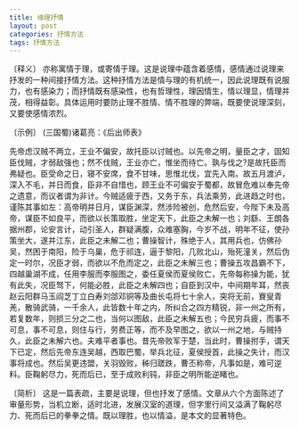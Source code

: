 ```yaml
---
title: 缘理抒情
layout: post
categories: 抒情方法
tags: 抒情方法
---
```


〔释义〕 亦称寓情于理，或寄情于理。这是说理中蕴含着感情，感情通过说理来抒发的一种间接抒情方法。这种抒情方法是情与理的有机统一，因此说理既有说服力，也有感染力；而抒情既有感染性，也有哲理性，理因情生，情以理显，情理并茂，相得益彰。具体运用时要防止理不胜情、情不胜理的弊端，既要使说理深刻，又要使感情浓烈。

〔示例〕 (三国蜀)诸葛亮：《后出师表》

先帝虑汉贼不两立，王业不偏安，故托臣以讨贼也。以先帝之明，量臣之才，固知臣伐贼，才弱敌强也；然不伐贼，王业亦亡，惟坐而待亡。孰与伐之?是故托臣而弗疑也。臣受命之日，寝不安席，食不甘味，思惟北伐，宜先入南。故五月渡泸，深入不毛，并日而食，臣非不自惜也，顾王业不可偏安于蜀都，故冒危难以奉先帝之遗意，而议者谓为非计。今贼适疲于西，又务于东，兵法乘劳，此进趋之时也，谨陈其事如左：高帝明并日月，谋臣渊深，然涉险被创，危然后安，今陛下未及高帝，谋臣不如良平，而欲以长策取胜，坐定天下，此臣之未解一也；刘繇、王朗各据州郡，论安言计，动引圣人，群疑满腹，众难塞胸，今岁不战，明年不征，使孙策坐大，遂并江东，此臣之未解二也；曹操智计，殊绝于人，其用兵也，仿佛孙吴，然困于南阳，险于乌巢，危于祁连，逼于黎阳，几败北山，殆死潼关，然后伪定一时尔，况臣才弱，而欲以不危而定之，此臣之未解三也；曹操五攻昌霸不下，四越巢湖不成，任用李服而李服图之，委任夏侯而夏侯败亡，先帝每称操为能，犹有此失，况臣驽下，何能必胜，此臣之未解四也；自臣到汉中，中间期年耳，然丧赵云阳群马玉阎芝丁立白寿刘郃邓铜等及曲长屯将七十余人，突将无前，賨叟青羌，散骑武骑，一千余人，此皆数十年之内，所纠合之四方精锐，非一州之所有，若复数年，则损三分之二也，当何以图敌，此臣之未解五也；今民穷兵疲，而事不可息，事不可息，则住与行，劳费正等，而不及早图之，欲以一州之地，与贼持久，此臣之未解六也。夫难平者事也。昔先帝败军于楚，当此时，曹操拊手，谓天下已定，然后先帝东连吴越，西取巴蜀，举兵北征，夏侯授首，此操之失计，而汉事将成也。然后吴更违盟，关羽毁败，秭归蹉跌，曹丕称帝，凡事如是，难可逆料。臣鞠躬尽力，死而后已，至于成败利钝，非臣之明所能逆睹也。

〔简析〕 这是一篇表疏，主要是说理，但也抒发了感情。文章从六个方面陈述了审量形势，当机立断，适时北进，发展汉室的道理，但字里行间又溢满了鞠躬尽力、死而后已的拳拳之情。既以理胜，也以情溢，是本文的显著特色。 